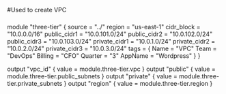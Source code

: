 #Used to create VPC
###
module "three-tier" {
  source        = "../"
  region        = "us-east-1"
  cidr_block    = "10.0.0.0/16"
  public_cidr1  = "10.0.101.0/24"
  public_cidr2  = "10.0.102.0/24"
  public_cidr3  = "10.0.103.0/24"
  private_cidr1 = "10.0.1.0/24"
  private_cidr2 = "10.0.2.0/24"
  private_cidr3 = "10.0.3.0/24"
  tags = {
    Name    = "VPC"
    Team    = "DevOps"
    Billing = "CFO"
    Quarter = "3"
    AppName = "Wordpress"
  }
}


output "vpc_id" {
    value = module.three-tier.vpc
}
output "public" {
    value = module.three-tier.public_subnets
}
output "private" {
    value = module.three-tier.private_subnets
}
output "region" {
    value = module.three-tier.region
}
###

